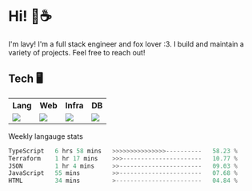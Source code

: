 # Hi! 🦊☕

I'm lavy! I'm a full stack engineer and fox lover :3. I build and maintain a variety of projects. Feel free to reach out!

## Tech 🖥️

<table>
  <tr>
    <tr>
      <th>Lang</th>
      <th>Web</th>
      <th>Infra</th>
      <th>DB</th>
    </tr>
    <td valign="top">
      <img src="https://skillicons.dev/icons?i=ts,go,python,java&perline=8" />
    </td>
    <td valign="top">
      <img src="https://skillicons.dev/icons?i=react,nextjs,django,svelte,graphql,apollo,emotion,electron,vite,styledcomponents,threejs&perline=8" />
    </td>
    <td valign="top">
      <img src="https://skillicons.dev/icons?i=terraform,aws,cf,gcp,vercel&perline=8" />
    </td>  
    <td valign="top">
      <img src="https://skillicons.dev/icons?i=mongo,postgres,redis&perline=8" />
    </td>
  </tr>
</table>

Weekly langauge stats
<!--START_SECTION:waka-->

```rust
TypeScript   6 hrs 58 mins   >>>>>>>>>>>>>>>----------   58.23 %
Terraform    1 hr 17 mins    >>>----------------------   10.77 %
JSON         1 hr 4 mins     >>-----------------------   09.03 %
JavaScript   55 mins         >>-----------------------   07.68 %
HTML         34 mins         >------------------------   04.84 %
```

<!--END_SECTION:waka-->
